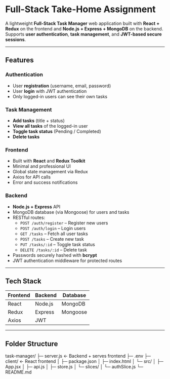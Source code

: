 # Full-Stack Take-Home Assignment

A lightweight **Full-Stack Task Manager** web application built with **React + Redux** on the frontend and **Node.js + Express + MongoDB** on the backend.  
Supports **user authentication**, **task management**, and **JWT-based secure sessions**.

---

## Features

### Authentication
- User **registration** (username, email, password)
- User **login** with JWT authentication
- Only logged-in users can see their own tasks

### Task Management
- **Add tasks** (title + status)
- **View all tasks** of the logged-in user
- **Toggle task status** (Pending / Completed)
- **Delete tasks**

### Frontend
- Built with **React** and **Redux Toolkit**
- Minimal and professional UI
- Global state management via Redux
- Axios for API calls
- Error and success notifications

### Backend
- **Node.js + Express** API
- MongoDB database (via Mongoose) for users and tasks
- RESTful routes:
  - `POST /auth/register` – Register new users
  - `POST /auth/login` – Login users
  - `GET /tasks` – Fetch all user tasks
  - `POST /tasks` – Create new task
  - `PUT /tasks/:id` – Toggle task status
  - `DELETE /tasks/:id` – Delete task
- Passwords securely hashed with **bcrypt**
- JWT authentication middleware for protected routes

---

## Tech Stack

| Frontend | Backend | Database |
|----------|---------|---------|
| React    | Node.js | MongoDB |
| Redux    | Express | Mongoose |
| Axios    | JWT     |         |

---

## Folder Structure

task-manager/
├─ server.js ← Backend + serves frontend
├─ .env
├─ client/ ← React frontend
│ ├─ package.json
│ ├─ index.html
│ └─ src/
│ ├─ App.jsx
│ ├─ api.js
│ ├─ store.js
│ └─ slices/
│ └─ authSlice.js
└─ README.md

